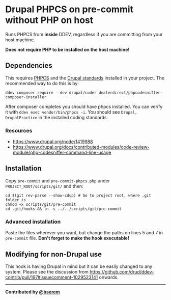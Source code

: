 # Drupal PHPCS on pre-commit without PHP on host

Runs PHPCS from **inside** DDEV, regardless if you are committing from your host
machine.

**Does not require PHP to be installed on the host machine!**

## Dependencies

This requires [PHPCS](https://github.com/squizlabs/PHP_CodeSniffer) and the
[Drupal standards](https://www.drupal.org/project/coder) installed in your project.
The recommended way to do this is by:
```
ddev composer require --dev drupal/coder dealerdirect/phpcodesniffer-composer-installer
```

After composer completes you should have phpcs installed. You can verify it
with `ddev exec vendor/bin/phpcs -i`. You should see `Drupal, DrupalPractice` in the
installed coding standards.

### Resources

- https://www.drupal.org/node/1419988
- https://www.drupal.org/docs/contributed-modules/code-review-module/php-codesniffer-command-line-usage

## Installation

Copy `pre-commit` and `pre-commit-phpcs.php` under `PROJECT_ROOT/scripts/git/`
and then:
```
cd $(git rev-parse --show-cdup) # Go to project root, where .git folder is
chmod +x scripts/git/pre-commit
cd .git/hooks && ln -s ../../scripts/git/pre-commit
```

### Advanced installation

Paste the files wherever you want, but change the paths on lines 5 and 7
in `pre-commit` file. **Don't forget to make the hook executable!**

## Modifying for non-Drupal use

This hook is having Drupal in mind but it can be easily changed to any system.
Please see the discussion from https://github.com/drud/ddev-contrib/pull/197#issuecomment-1029523141
onwards.

---

**Contributed by [@bserem](https://github.com/bserem)**
